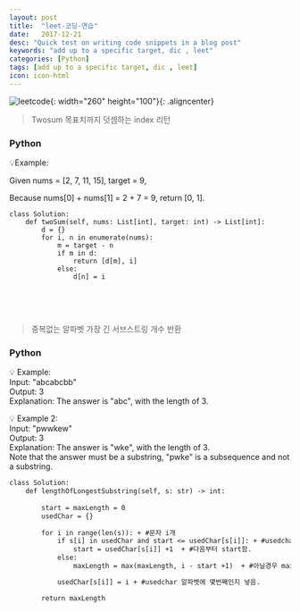 ```yaml
---
layout: post
title:  "leet-코딩-연습"
date:   2017-12-21
desc: "Quick test on writing code snippets in a blog post"
keywords: "add up to a specific target, dic , leet"
categories: [Python]
tags: [add up to a specific target, dic , leet]
icon: icon-html
---
```


![leetcode](https://user-images.githubusercontent.com/48639285/88495650-85fb5680-cff5-11ea-8a30-fcc2c91ee0c9.png){: width="260" height="100"}{: .aligncenter}

> Twosum 목표치까지 덧셈하는 index 리턴

### Python

💡Example:

Given nums = [2, 7, 11, 15], target = 9,

Because nums[0] + nums[1] = 2 + 7 = 9,
return [0, 1].   

```
class Solution:
    def twoSum(self, nums: List[int], target: int) -> List[int]:
        d = {}
        for i, n in enumerate(nums):
            m = target - n
            if m in d:
                return [d[m], i]
            else:
                d[n] = i
                
```                

<br>                     
<br>    
              

> 중복없는 알파벳 가장 긴 서브스트링 개수 반환

### Python

💡 Example:     
 Input: "abcabcbb"   
 Output: 3     
 Explanation: The answer is "abc", with the length of 3.      

💡 Example 2:     
Input: "pwwkew"        
Output: 3         
Explanation: The answer is "wke", with the length of 3.     
             Note that the answer must be a substring, "pwke" is a subsequence and not a substring.  

```diff
class Solution:
    def lengthOfLongestSubstring(self, s: str) -> int:
        
        start = maxLength = 0
        usedChar = {}
        
        for i in range(len(s)): + #문자 i개
            if s[i] in usedChar and start <= usedChar[s[i]]: + #usedchar에 s[i]가 있고 usedchar가 start보다 큰 경우
                start = usedChar[s[i]] +1  + #다음부터 start함.
            else:
                maxLength = max(maxLength, i - start +1)  + #아닐경우 maxlength에 i- start+1나 지금까지의 maxlength를 넣음

            usedChar[s[i]] = i + #usedchar 알파벳에 몇번째인지 넣음.

        return maxLength
    
    


```
